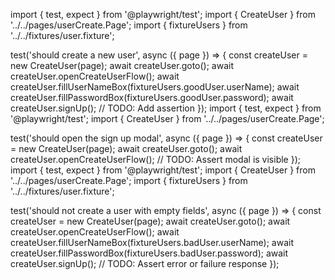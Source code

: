 import { test, expect } from '@playwright/test';
import { CreateUser } from '../../pages/userCreate.Page';
import { fixtureUsers } from '../../fixtures/user.fixture';

test('should create a new user', async ({ page }) => {
  const createUser = new CreateUser(page);
  await createUser.goto();
  await createUser.openCreateUserFlow();
  await createUser.fillUserNameBox(fixtureUsers.goodUser.userName);
  await createUser.fillPasswordBox(fixtureUsers.goodUser.password);
  await createUser.signUp();
  // TODO: Add assertion
});
import { test, expect } from '@playwright/test';
import { CreateUser } from '../../pages/userCreate.Page';

test('should open the sign up modal', async ({ page }) => {
  const createUser = new CreateUser(page);
  await createUser.goto();
  await createUser.openCreateUserFlow();
  // TODO: Assert modal is visible
});
import { test, expect } from '@playwright/test';
import { CreateUser } from '../../pages/userCreate.Page';
import { fixtureUsers } from '../../fixtures/user.fixture';

test('should not create a user with empty fields', async ({ page }) => {
  const createUser = new CreateUser(page);
  await createUser.goto();
  await createUser.openCreateUserFlow();
  await createUser.fillUserNameBox(fixtureUsers.badUser.userName);
  await createUser.fillPasswordBox(fixtureUsers.badUser.password);
  await createUser.signUp();
  // TODO: Assert error or failure response
});
